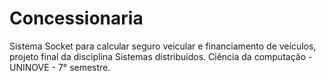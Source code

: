 # Concessionaria
Sistema Socket para calcular seguro veicular e financiamento de veículos, projeto final da disciplina Sistemas distribuidos. Ciência da computação - UNINOVE - 7° semestre.
